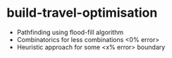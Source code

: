 # build-travel-optimisation

- Pathfinding using flood-fill algorithm
- Combinatorics for less combinations <0% error>
- Heuristic approach for some <x% error> boundary <incoming>
